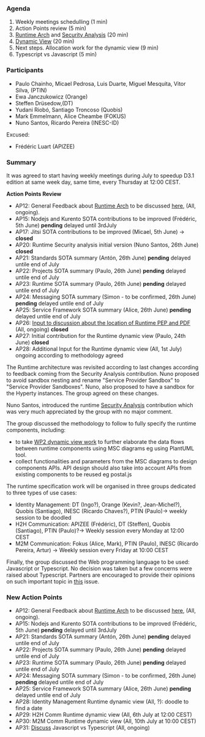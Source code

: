 ### Agenda

1. Weekly meetings schedulling (1 min)
1. Action Points review (5 min)
1. [Runtime Arch](../specs/runtime/runtime-architecture.md) and [Security Analysis](../specs/runtime/securityanalysis.md) (20 min)
1. [Dynamic View](../specs/runtime/dynamic-view) (20 min)
1. Next steps. Allocation work for the dynamic view (9 min)
1. Typescript vs Javascript (5 min)

### Participants

* Paulo Chainho, Micael Pedrosa, Luis Duarte, Miguel Mesquita, Vitor Silva,  (PTIN)
* Ewa Janczukowicz (Orange)
* Steffen Drüsedow,(DT)
* Yudani Riobó, Santiago Troncoso (Quobis)
* Mark Emmelmann, Alice Cheambe (FOKUS)
* Nuno Santos, Ricardo Pereira (INESC-ID)

Excused:
* Frédéric Luart (APIZEE)

### Summary

It was agreed to start having weekly meetings during July to speedup D3.1 edition at same week day, same time, every Thursday at 12:00 CEST.

**Action Points Review**
* AP12: General Feedback about [Runtime Arch](../specs/runtime/runtime-architecture.md) to be discussed [here](https://github.com/reTHINK-project/core-framework/issues/41), (All, ongoing).
* AP15: Nodejs and Kurento SOTA contributions to be improved (Frédéric, 5th June) **pending** delayed until 3rdJuly
* AP17: Jitsi SOTA contributions to be improved (Micael, 5th June) -> **closed**
* AP20: Runtime Security analysis initial version (Nuno Santos, 26th June) **closed**
* AP21: Standards SOTA summary (Antón, 26th June) **pending** delayed untile end of July
* AP22: Projects SOTA summary (Paulo, 26th June) **pending** delayed untile end of July
* AP23: Runtime SOTA summary (Paulo, 26th June) **pending** delayed untile end of July
* AP24: Messaging SOTA summary (Simon - to be confirmed, 26th June) **pending** delayed untile end of July
* AP25: Service Framework SOTA summary (Alice, 26th June) **pending** delayed untile end of July
* AP26: [Input to discussion about the location of Runtime PEP and PDF](https://github.com/reTHINK-project/core-framework/issues/45) (All, ongoing) **closed**
* AP27: Initial contribution for the Runtime dynamic view (Paulo, 24th June) **closed**
* AP28: Additional Input for the Runtime dynamic view (All, 1st July) ongoing according to methodology agreed


The Runtime architecture was revisited according to last changes according to feedback coming from the Security Analysis contribution. Nuno proposed to avoid sandbox nesting and rename "Service Provider Sandbox" to "Service Provider Sandboxes". Nuno, also proposed to have a sandbox for the Hyperty instances. The group agreed on these changes.

Nuno Santos, introduced the runtime [Security Analysis](../specs/runtime/securityanalysis.md) contribution which was very much appreciated by the group with no major comment.

The group discussed the methodology to follow to fully specify the runtime components, including:
- to take [WP2 dynamic view work](https://github.com/reTHINK-project/architecture/tree/master/docs/dynamic-view) to further elaborate the data flows between runtime components using MSC diagrams eg using PlantUML tool.
- collect functionalities and parameters from the MSC diagrams to design components APIs. API design should also take into account APIs from existing components to be reused eg postal.js

The runtime specification work will be organised in three groups dedicated to three types of use cases:

* Identity Management: DT (Ingo?), Orange (Kevin?, Jean-Michel?), Quobis (Santiago), INESC (Ricardo Chaves?), PTIN (Paulo)-> weekly session to be doodled
* H2H Communication: APIZEE (Frédéric), DT (Steffen), Quobis (Santiago), PTIN (Paulo)?-> Weekly session every Monday at 12:00 CEST
* M2M Communication: Fokus (Alice, Mark), PTIN (Paulo), INESC (Ricardo Pereira, Artur) -> Weekly session every Friday at 10:00 CEST

Finally, the group discussed the Web programming language to be used: Javascript or Typescript. No decision was taken but a few concerns were raised about Typescript. Partners are encouraged to provide their opinions on such important topic in [this](https://github.com/reTHINK-project/core-framework/issues/46) issue.


### New Action Points

* AP12: General Feedback about [Runtime Arch](../specs/runtime/runtime-architecture.md) to be discussed [here](https://github.com/reTHINK-project/core-framework/issues/41), (All, ongoing).
* AP15: Nodejs and Kurento SOTA contributions to be improved (Frédéric, 5th June) **pending** delayed until 3rdJuly
* AP21: Standards SOTA summary (Antón, 26th June) **pending** delayed untile end of July
* AP22: Projects SOTA summary (Paulo, 26th June) **pending** delayed untile end of July
* AP23: Runtime SOTA summary (Paulo, 26th June) **pending** delayed untile end of July
* AP24: Messaging SOTA summary (Simon - to be confirmed, 26th June) **pending** delayed untile end of July
* AP25: Service Framework SOTA summary (Alice, 26th June) **pending** delayed untile end of July
* AP28: Identity Management Runtime dynamic view (All, ?): doodle to find a date
* AP29: H2H Comm Runtime dynamic view (All, 6th July at 12:00 CEST)
* AP30: M2M Comm Runtime dynamic view (All, 10th July at 10:00 CEST)
* AP31: [Discuss](https://github.com/reTHINK-project/core-framework/issues/46) Javascript vs Typescript (All, ongoing)
 


